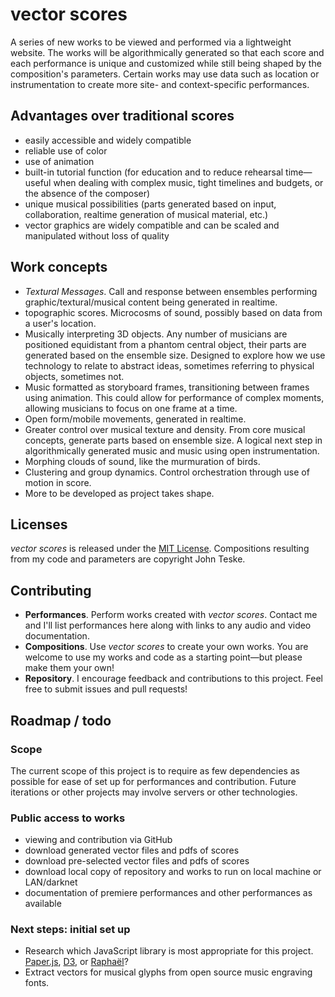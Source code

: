 # vector scores

A series of new works to be viewed and performed via a lightweight website. The works will be algorithmically generated so that each score and each performance is unique and customized while still being shaped by the composition's parameters. Certain works may use data such as location or instrumentation to create more site- and context-specific performances.


## Advantages over traditional scores
- easily accessible and widely compatible <!--(desktop computers, mobile devices, public libraries)-->
- reliable use of color
- use of animation
- built-in tutorial function
(for education and to reduce rehearsal time—useful when dealing with complex music, tight timelines and budgets, or the absence of the composer)
- unique musical possibilities (parts generated based on input, collaboration, realtime generation of musical material, etc.)
- vector graphics are widely compatible and can be scaled and manipulated without loss of quality


<!--
## Performances
- list performances here or link to appropriate page
- accept performance submissions. dates, audio, video documentation
-->


## Work concepts
- *Textural Messages*. Call and response between ensembles performing graphic/textural/musical content being generated in realtime.
- topographic scores. Microcosms of sound, possibly based on data from a user's location.
- Musically interpreting 3D objects. Any number of musicians are positioned equidistant from a phantom central object, their parts are generated based on the ensemble size. Designed to explore how we use technology to relate to abstract ideas, sometimes referring to physical objects, sometimes not.
- Music formatted as storyboard frames, transitioning between frames using animation. This could allow for performance of complex moments, allowing musicians to focus on one frame at a time.
- Open form/mobile movements, generated in realtime.
- Greater control over musical texture and density. From core musical concepts, generate parts based on ensemble size. A logical next step in algorithmically generated music and music using open instrumentation.
- Morphing clouds of sound, like the murmuration of birds.
- Clustering and group dynamics. Control orchestration through use of motion in score.
- More to be developed as project takes shape.


## Licenses
*vector scores* is released under the [MIT License](http://opensource.org/licenses/MIT). Compositions resulting from my code and parameters are copyright John Teske.


## Contributing
- **Performances**. Perform works created with *vector scores*. Contact me and I'll list performances here along with links to any audio and video documentation.
- **Compositions**. Use *vector scores* to create your own works. You are welcome to use my works and code as a starting point—but please make them your own!
- **Repository**. I encourage feedback and contributions to this project. Feel free to submit issues and pull requests!

## Roadmap / todo
### Scope
The current scope of this project is to require as few dependencies as possible for ease of set up for performances and contribution. Future iterations or other projects may involve servers or other technologies.

### Public access to works
- viewing and contribution via GitHub
- download generated vector files and pdfs of scores
- download pre-selected vector files and pdfs of scores
- download local copy of repository and works to run on local machine or LAN/darknet
- documentation of premiere performances and other performances as available
<!--
shareable links. option to include parameters (with query string?)
-->

### Next steps: initial set up
- Research which JavaScript library is most appropriate for this project. [Paper.js](http://paperjs.org/), [D3](http://d3js.org/), or [Raphaël](http://raphaeljs.com/)?
- Extract vectors for musical glyphs from open source music engraving fonts.
